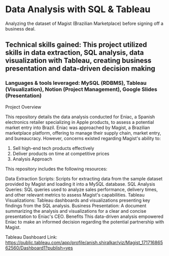# Data Analysis with SQL & Tableau
Analyzing the dataset of Magist (Brazilian Marketplace) before signing off a business deal.

## Technical skills gained: This project utilized skills in data extraction, SQL analysis, data visualization with Tableau, creating business presentation and data-driven decision making ##
### Languages & tools leveraged: MySQL (RDBMS), Tableau (Visualization), Notion (Project Management), Google Slides (Presentation) ###

Project Overview

This repository details the data analysis conducted for Eniac, a Spanish electronics retailer specializing in Apple products, to assess a potential market entry into Brazil. Eniac was approached by Magist, a Brazilian marketplace platform, offering to manage their supply chain, market entry, and bureaucracy. However, concerns existed regarding Magist's ability to:

1. Sell high-end tech products effectively
2. Deliver products on time at competitive prices
3. Analysis Approach

This repository includes the following resources:

Data Extraction Scripts: Scripts for extracting data from the sample dataset provided by Magist and loading it into a MySQL database.
SQL Analysis Queries: SQL queries used to analyze sales performance, delivery times, and other relevant metrics to assess Magist's capabilities.
Tableau Visualizations: Tableau dashboards and visualizations presenting key findings from the SQL analysis.
Business Presentation: A document summarizing the analysis and visualizations for a clear and concise presentation to Eniac's CEO.
Benefits
This data-driven analysis empowered Eniac to make an informed decision regarding the potential partnership with Magist.

Tableau Dashboard Link: https://public.tableau.com/app/profile/anish.shiralkar/viz/Magist_17171686562560/Dashboard1?publish=yes
